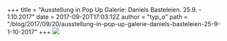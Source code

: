 +++
title = "Ausstellung in Pop Up Galerie: Daniels Basteleien. 25.9. - 1.10.2017"
date = 2017-09-20T17:03:12Z
author = "typ_o"
path = "/blog/2017/09/20/ausstellung-in-pop-up-galerie-daniels-basteleien-25-9-1-10-2017"
+++
[![](/media/flyer_digital.serendipityThumb.png)](/media/flyer_digital.png)
